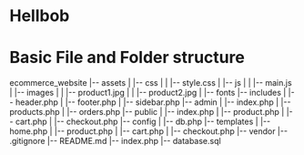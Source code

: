 # Hellbob
# Basic File and Folder structure
ecommerce_website
|-- assets
|   |-- css
|   |   |-- style.css
|   |-- js
|   |   |-- main.js
|   |-- images
|   |   |-- product1.jpg
|   |   |-- product2.jpg
|   |-- fonts
|-- includes
|   |-- header.php
|   |-- footer.php
|   |-- sidebar.php
|-- admin
|   |-- index.php
|   |-- products.php
|   |-- orders.php
|-- public
|   |-- index.php
|   |-- product.php
|   |-- cart.php
|   |-- checkout.php
|-- config
|   |-- db.php
|-- templates
|   |-- home.php
|   |-- product.php
|   |-- cart.php
|   |-- checkout.php
|-- vendor
|-- .gitignore
|-- README.md
|-- index.php
|-- database.sql
